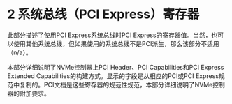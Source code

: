 # 2 系统总线（PCI Express）寄存器

此部分描述了使用PCI Express系统总线时PCI Express的寄存器值。当然，也可以使用其他系统总线，但如果使用的系统总线不是PCI派生，那么该部分不适用（n/a）。

本部分详细说明了NVMe控制器上PCI Header、PCI Capabilities和PCI Express Extended Capabilities的构建方式。显示的字段是从相应的PCI或PCI Express规范中复制的。PCI文档是这些寄存器的规范性规范，本部分详细说明了NVMe控制器的附加要求。

